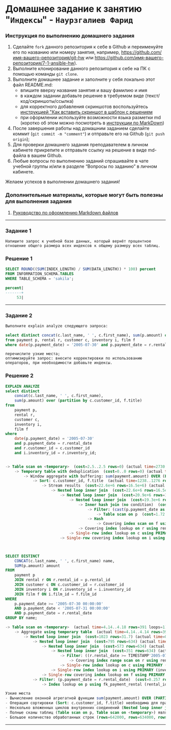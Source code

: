 # Домашнее задание к занятию "`Индексы`" - `Наурзгалиев Фарид`

### Инструкция по выполнению домашнего задания

1.  Сделайте `fork` данного репозитория к себе в Github и переименуйте его по названию или номеру занятия, например, https://github.com/имя-вашего-репозитория/git-hw или https://github.com/имя-вашего-репозитория/7-1-ansible-hw).
2.  Выполните клонирование данного репозитория к себе на ПК с помощью команды `git clone`.
3.  Выполните домашнее задание и заполните у себя локально этот файл README.md:
    - впишите вверху название занятия и вашу фамилию и имя
    - в каждом задании добавьте решение в требуемом виде (текст/код/скриншоты/ссылка)
    - для корректного добавления скриншотов воспользуйтесь [инструкцией "Как вставить скриншот в шаблон с решением](https://github.com/netology-code/sys-pattern-homework/blob/main/screen-instruction.md)
    - при оформлении используйте возможности языка разметки md (коротко об этом можно посмотреть в [инструкции по MarkDown](https://github.com/netology-code/sys-pattern-homework/blob/main/md-instruction.md))
4.  После завершения работы над домашним заданием сделайте коммит (`git commit -m "comment"`) и отправьте его на Github (`git push origin`);
5.  Для проверки домашнего задания преподавателем в личном кабинете прикрепите и отправьте ссылку на решение в виде md-файла в вашем Github.
6.  Любые вопросы по выполнению заданий спрашивайте в чате учебной группы и/или в разделе “Вопросы по заданию” в личном кабинете.

Желаем успехов в выполнении домашнего задания!

### Дополнительные материалы, которые могут быть полезны для выполнения задания

1. [Руководство по оформлению Markdown файлов](https://gist.github.com/Jekins/2bf2d0638163f1294637#Code)

---

### Задание 1

```
Напишите запрос к учебной базе данных, который вернёт процентное отношение общего размера всех индексов к общему размеру всех таблиц.
```

### Решение 1

```sql
SELECT ROUND((SUM(INDEX_LENGTH) / SUM(DATA_LENGTH)) * 100) percent
FROM INFORMATION_SCHEMA.TABLES
WHERE TABLE_SCHEMA = 'sakila';

percent|
-------+
     53|
```

---

### Задание 2

```sh
Выполните explain analyze следующего запроса:
```

```sql
select distinct concat(c.last_name, ' ', c.first_name), sum(p.amount) over (partition by c.customer_id, f.title)
from payment p, rental r, customer c, inventory i, film f
where date(p.payment_date) = '2005-07-30' and p.payment_date = r.rental_date and r.customer_id = c.customer_id and i.inventory_id = r.inventory_id
```

```
перечислите узкие места;
оптимизируйте запрос: внесите корректировки по использованию операторов, при необходимости добавьте индексы.
```

### Решение 2

```sql
EXPLAIN ANALYZE
select distinct
	concat(c.last_name, ' ', c.first_name),
	sum(p.amount) over (partition by c.customer_id, f.title)
from
	payment p,
	rental r,
	customer c,
	inventory i,
	film f
where
	date(p.payment_date) = '2005-07-30'
	and p.payment_date = r.rental_date
	and r.customer_id = c.customer_id
	and i.inventory_id = r.inventory_id;


-> Table scan on <temporary>  (cost=2.5..2.5 rows=0) (actual time=2730..2730 rows=391 loops=1)
    -> Temporary table with deduplication  (cost=0..0 rows=0) (actual time=2730..2730 rows=391 loops=1)
        -> Window aggregate with buffering: sum(payment.amount) OVER (PARTITION BY c.customer_id,f.title )   (actual time=1238..2632 rows=642000 loops=1)
            -> Sort: c.customer_id, f.title  (actual time=1238..1276 rows=642000 loops=1)
                -> Stream results  (cost=22.6e+6 rows=16.5e+6) (actual time=0.258..959 rows=642000 loops=1)
                    -> Nested loop inner join  (cost=22.6e+6 rows=16.5e+6) (actual time=0.255..830 rows=642000 loops=1)
                        -> Nested loop inner join  (cost=20.9e+6 rows=16.5e+6) (actual time=0.252..715 rows=642000 loops=1)
                            -> Nested loop inner join  (cost=19.3e+6 rows=16.5e+6) (actual time=0.248..598 rows=642000 loops=1)
                                -> Inner hash join (no condition)  (cost=1.65e+6 rows=16.5e+6) (actual time=0.239..22.7 rows=634000 loops=1)
                                    -> Filter: (cast(p.payment_date as date) = '2005-07-30')  (cost=1.72 rows=16500) (actual time=0.0172..3.02 rows=634 loops=1)
                                        -> Table scan on p  (cost=1.72 rows=16500) (actual time=0.0112..2.26 rows=16044 loops=1)
                                    -> Hash
                                        -> Covering index scan on f using idx_title  (cost=112 rows=1000) (actual time=0.0251..0.134 rows=1000 loops=1)
                                -> Covering index lookup on r using rental_date (rental_date=p.payment_date)  (cost=0.969 rows=1) (actual time=624e-6..819e-6 rows=1.01 loops=634000)
                            -> Single-row index lookup on c using PRIMARY (customer_id=r.customer_id)  (cost=250e-6 rows=1) (actual time=78.6e-6..94.9e-6 rows=1 loops=642000)
                        -> Single-row covering index lookup on i using PRIMARY (inventory_id=r.inventory_id)  (cost=250e-6 rows=1) (actual time=74.9e-6..91.2e-6 rows=1 loops=642000)



SELECT DISTINCT
	CONCAT(c.last_name, ' ', c.first_name) name,
	SUM(p.amount) amount
FROM
	payment p
	JOIN rental r ON r.rental_id = p.rental_id
	JOIN customer c ON c.customer_id = r.customer_id
	JOIN inventory i ON r.inventory_id = i.inventory_id
	JOIN film f ON i.film_id = f.film_id
WHERE
	p.payment_date >= '2005-07-30 00:00:00'
	AND p.payment_date < '2005-07-31 00:00:00'
	AND p.payment_date = r.rental_date
GROUP BY name;

-> Table scan on <temporary>  (actual time=4.14..4.18 rows=391 loops=1)
    -> Aggregate using temporary table  (actual time=4.14..4.14 rows=391 loops=1)
        -> Nested loop inner join  (cost=1023 rows=31.7) (actual time=0.0353..3.75 rows=634 loops=1)
            -> Nested loop inner join  (cost=795 rows=634) (actual time=0.0252..2.26 rows=634 loops=1)
                -> Nested loop inner join  (cost=573 rows=634) (actual time=0.022..1.58 rows=634 loops=1)
                    -> Nested loop inner join  (cost=351 rows=634) (actual time=0.0187..0.893 rows=634 loops=1)
                        -> Filter: ((r.rental_date >= TIMESTAMP'2005-07-30 00:00:00') and (r.rental_date < TIMESTAMP'2005-07-31 00:00:00'))  (cost=129 rows=634) (actual time=0.012..0.231 rows=634 loops=1)
                            -> Covering index range scan on r using rental_date over ('2005-07-30 00:00:00' <= rental_date < '2005-07-31 00:00:00')  (cost=129 rows=634) (actual time=0.011..0.17 rows=634 loops=1)
                        -> Single-row index lookup on c using PRIMARY (customer_id=r.customer_id)  (cost=0.25 rows=1) (actual time=929e-6..946e-6 rows=1 loops=634)
                    -> Single-row index lookup on i using PRIMARY (inventory_id=r.inventory_id)  (cost=0.25 rows=1) (actual time=961e-6..978e-6 rows=1 loops=634)
                -> Single-row covering index lookup on f using PRIMARY (film_id=i.film_id)  (cost=0.25 rows=1) (actual time=957e-6..974e-6 rows=1 loops=634)
            -> Filter: (p.payment_date = r.rental_date)  (cost=0.257 rows=0.05) (actual time=0.00192..0.0022 rows=1 loops=634)
                -> Index lookup on p using fk_payment_rental (rental_id=r.rental_id)  (cost=0.257 rows=1.03) (actual time=0.00181..0.00206 rows=1 loops=634)

Узкие места
- Вычисление оконной агрегатной функции sum(payment.amount) OVER (PARTITION BY c.customer_id, f.title) с буферизацией может быть ресурсоемким, особенно если объем данных велик. Это может привести к увеличению времени выполнения запроса.
- Операция сортировки (Sort: c.customer_id, f.title) необходима для правильного применения оконной функции. Однако сортировка больших объемов данных может быть дорогостоящей операцией с точки зрения производительности.
- Несколько вложенных циклов внутренних соединений (Nested loop inner join) указывают на то, что данные объединяются без использования индексов, что может существенно замедлить выполнение запроса, особенно при работе с большими объемами данных.
- Полные сканы таблиц (Table scan on p, Table scan on <temporary>) являются одними из самых затратных операций, поскольку они требуют чтения всего объема данных в таблице. Это может быть особенно проблематично для больших таблиц.
- Большое количество обработанных строк (rows=642000, rows=634000, rows=16044) указывает на то, что запрос обрабатывает большой объем данных, что само по себе может замедлять выполнение.
```

---
